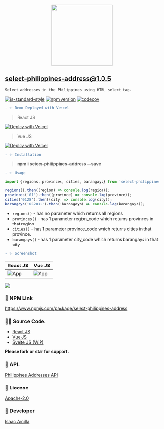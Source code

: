<p align="center"><img src="https://pngimage.net/wp-content/uploads/2018/06/philippine-flag-icon-png-5.png" width="200"></p>

## **select-philippines-address@1.0.5** 
  
`Select addresses in the Philippines using HTML select tag.` 

[![js-standard-style](https://img.shields.io/badge/code%20style-standard-brightgreen.svg?style=flat)](http://standardjs.com/) [![npm version](https://badge.fury.io/js/select-philippines-address.svg)](https://badge.fury.io/js/select-philippines-address) [![codecov](https://codecov.io/gh/nodejs/undici/branch/main/graph/badge.svg?token=yZL6LtXkOA)](https://codecov.io/gh/nodejs/undici)

```diff
- ✨ Demo Deployed with Vercel
```
> React JS

[![Deploy with Vercel](https://vercel.com/button)](https://select-philippines-address.vercel.app/)

> Vue JS

[![Deploy with Vercel](https://vercel.com/button)](https://select-philippines-address-vue.vercel.app/)

```diff
- ✨ Installation
```

> **npm i select-philippines-address --save**

```diff
- ✨ Usage
```

```js
import {regions, provinces, cities, barangays} from 'select-philippines-address';

regions().then((region) => console.log(region));
provinces('01').then((province) => console.log(province));
cities('0128').then((city) => console.log(city));
barangays('052011').then((barangays) => console.log(barangays));
```

* ```regions()``` - has no parameter which returns all regions.
* ```provinces()``` - has 1 parameter region_code which returns provinces in that region.
* ```cities()``` - has 1 parameter province_code which returns cities in that province.
* ```barangays()``` - has 1 parameter city_code which returns barangays in that city.

```diff
- ✨ Screenshot
```

React JS  | Vue JS
------------- | -------------
![App](https://github.com/isaacdarcilla/select-philippines-address/blob/main/demo/react/screenshot/1.PNG) | ![App](https://github.com/isaacdarcilla/select-philippines-address/blob/main/demo/vue/2.PNG)

![](https://github.com/isaacdarcilla/select-philippines-address/blob/main/demo/react/screenshot/img.png)

### 🚀 NPM Link

https://www.npmjs.com/package/select-philippines-address

### 👨‍💻 Source Code.

* [React JS](https://github.com/isaacdarcilla/select-philippines-address/tree/main/demo/react)
* [Vue JS](https://github.com/isaacdarcilla/select-philippines-address/tree/main/demo/vue)
* [Svelte JS (WIP)]()

**Please fork or star for support.**

### 🔗 API.

[Philippines Addresses API](https://isaacdarcilla.github.io/philippine-addresses/)

### 🔖 License
[Apache-2.0](https://github.com/isaacdarcilla/select-philippines-address/blob/master/LICENSE)


### 🚀 Developer
[Isaac Arcilla](https://facebook.com/isaacdarcilla)

